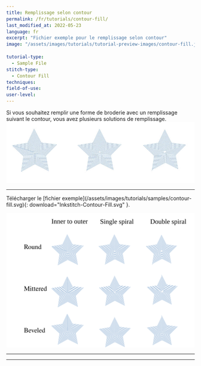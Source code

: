 ```yaml
---
title: Remplissage selon contour
permalink: /fr/tutorials/contour-fill/
last_modified_at: 2022-05-23
language: fr
excerpt: "Fichier exemple pour le remplissage selon contour"
image: "/assets/images/tutorials/tutorial-preview-images/contour-fill.jpg"

tutorial-type:
  - Sample File
stitch-type: 
  - Contour Fill
techniques:
field-of-use:
user-level: 
---
```


Si vous souhaitez remplir une forme de broderie avec un remplissage suivant le contour, vous avez plusieurs solutions de remplissage.
![Contour Fill](/assets/images/tutorials/tutorial-preview-images/contour-fill.jpg)


<hr>
Télécharger le [fichier exemple](/assets/images/tutorials/samples/contour-fill.svg){: download="Inkstitch-Contour-Fill.svg" }. 

![Contour Fill File](/assets/images/tutorials/samples/contour-fill.svg)




<hr>

<hr>
